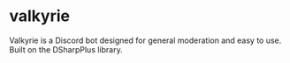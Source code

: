 # valkyrie
Valkyrie is a Discord bot designed for general moderation and easy to use. Built on the DSharpPlus library.
